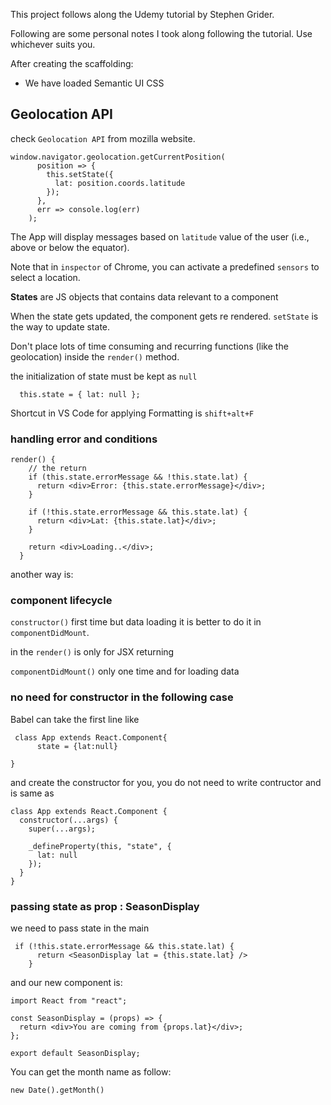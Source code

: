This project follows along the Udemy tutorial by Stephen Grider.

Following are some personal notes I took along following the tutorial. Use whichever suits you.

After creating the scaffolding:

- We have loaded Semantic UI CSS

## Geolocation API

check `Geolocation API` from mozilla website.

```
window.navigator.geolocation.getCurrentPosition(
      position => {
        this.setState({
          lat: position.coords.latitude
        });
      },
      err => console.log(err)
    );
```

The App will display messages based on `latitude` value of the user (i.e., above or below the equator).

Note that in `inspector` of Chrome, you can activate a predefined `sensors` to select a location.

**States** are JS objects that contains data relevant to a component

When the state gets updated, the component gets re rendered. `setState` is the way to update state.

Don't place lots of time consuming and recurring functions (like the geolocation) inside the `render()` method.

the initialization of state must be kept as `null`

```
  this.state = { lat: null };
```

Shortcut in VS Code for applying Formatting is `shift+alt+F`

### handling error and conditions

```
render() {
    // the return
    if (this.state.errorMessage && !this.state.lat) {
      return <div>Error: {this.state.errorMessage}</div>;
    }

    if (!this.state.errorMessage && this.state.lat) {
      return <div>Lat: {this.state.lat}</div>;
    }

    return <div>Loading..</div>;
  }
```

another way is:

### component lifecycle

`constructor()` first time but data loading it is better to do it in `componentDidMount`.

in the `render()` is only for JSX returning

`componentDidMount()` only one time and for loading data

### no need for constructor in the following case

Babel can take the first line like

```
 class App extends React.Component{
      state = {lat:null}

}
```

and create the constructor for you, you do not need to write contructor and is same as

```
class App extends React.Component {
  constructor(...args) {
    super(...args);

    _defineProperty(this, "state", {
      lat: null
    });
  }
}

```

### passing state as prop : SeasonDisplay

we need to pass state in the main

```
 if (!this.state.errorMessage && this.state.lat) {
      return <SeasonDisplay lat = {this.state.lat} />
    }

```

and our new component is:

```
import React from "react";

const SeasonDisplay = (props) => {
  return <div>You are coming from {props.lat}</div>;
};

export default SeasonDisplay;
```

You can get the month name as follow:

```
new Date().getMonth()
```

